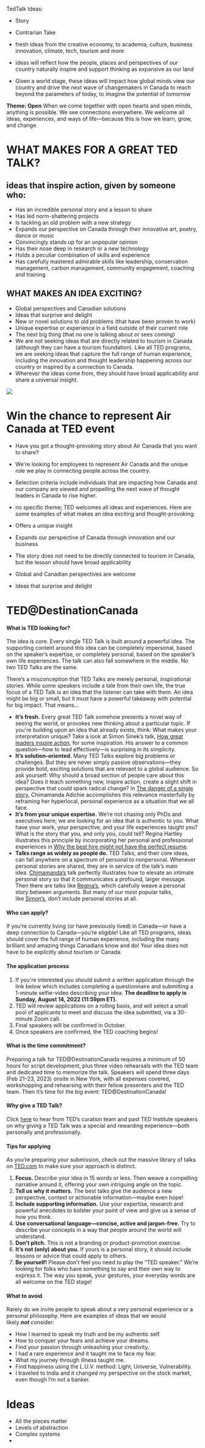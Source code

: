 TedTalk Ideas:
- Story
- Contrarian Take

- fresh ideas from the creative economy, to academia, culture, business innovation, climate, tech, tourism and more
- ideas will reflect how the people, places and perspectives of our country naturally inspire and support thinking as expansive as our land
- Given a world stage, these ideas will impact how global minds view our country and drive the next wave of changemakers in Canada to reach beyond the parameters of today, to imagine the potential of tomorrow



**Theme: Open**
When we come together with open hearts and open minds, anything is possible. We see connections everywhere. We welcome all ideas, experiences, and ways of life—because this is how we learn, grow, and change.


# WHAT MAKES FOR A GREAT TED TALK?
## ideas that inspire action, given by someone who: 
-   Has an incredible personal story and a lesson to share
-   Has led norm-shattering projects 
-   Is tackling an old problem with a new strategy
-   Expands our perspective on Canada through their innovative art, poetry, dance or music
-   Convincingly stands up for an unpopular opinion
-   Has their nose deep in research or a new technology 
-   Holds a peculiar combination of skills and experience
-   Has carefully mastered admirable skills like leadership, conservation management, carbon management, community engagement, coaching and training

## WHAT MAKES AN IDEA EXCITING? 
-   Global perspectives and Canadian solutions
-   Ideas that surprise and delight
-   New or novel solutions to old problems (that have been proven to work)
-   Unique expertise or experience in a field outside of their current role
-   The next big thing (that no one is talking about or sees coming)
-   We are not seeking ideas that are directly related to tourism in Canada (although they can have a tourism foundation). Like all TED programs, we are seeking ideas that capture the full range of human experience, including the innovation and thought leadership happening across our country or inspired by a connection to Canada.
-   Wherever the ideas come from, they should have broad applicability and share a universal insight.

![](cid:69278874*image004.jpg@01D8A289.23E63BA0)

# **Win the chance to represent Air Canada at TED event**

- Have you got a thought-provoking story about Air Canada that you want to share?
- We're looking for employees to represent Air Canada and the unique role we play in connecting people across the country. 
- Selection criteria include individuals that are impacting how Canada and our company are viewed and propelling the next wave of thought leaders in Canada to rise higher.

- no specific theme; TED welcomes all ideas and experiences. Here are some examples of what makes an idea exciting and thought-provoking:  
-   Offers a unique insight
-   Expands our perspective of Canada through innovation and our business
-   The story does not need to be directly connected to tourism in Canada, but the lesson should have broad applicability
-   Global and Canadian perspectives are welcome
-   Ideas that surprise and delight

# TED@DestinationCanada

#### What is TED looking for?

The idea is core. Every single TED Talk is built around a powerful idea. The supporting content around this idea can be completely impersonal, based on the speaker’s expertise, or completely personal, based on the speaker’s own life experiences. The talk can also fall somewhere in the middle. No two TED Talks are the same.

There’s a misconception that TED Talks are merely personal, inspirational stories. While some speakers include a tale from their own life, the true focus of a TED Talk is an idea that the listener can take with them. An idea might be big or small, but it must have a powerful takeaway with potential for big impact. That means…

-   **It’s fresh.** Every great TED Talk somehow presents a novel way of seeing the world, or provokes new thinking about a particular topic. If you're building upon an idea that already exists, think: What makes your interpretation unique? Take a look at Simon Sinek’s talk, [How great leaders inspire action](https://www.ted.com/talks/simon_sinek_how_great_leaders_inspire_action), for some inspiration. His answer to a common question—how to lead effectively—is surprising in its simplicity.
-   **It’s solution-oriented.** Many TED Talks explore big problems or challenges. But they are never simply passive observations—they provide bold, exciting solutions that are relevant to a global audience. So ask yourself: Why should a broad section of people care about this idea? Does it teach something new, inspire action, create a slight shift in perspective that could spark radical change? In [The danger of a single story](https://www.ted.com/talks/chimamanda_ngozi_adichie_the_danger_of_a_single_story), Chimamanda Adichie accomplishes this relevance masterfully by reframing her hyperlocal, personal experience as a situation that we all face.
-   **It’s from your unique expertise.** We’re not chasing only PhDs and executives here; we are looking for an idea that is authentic to you. What have your work, your perspective, and your life experiences taught you? What is the story that you, and only you, could tell? Regina Hartley illustrates this principle by incorporating her personal and professional experiences in [Why the best hire might not have the perfect resume](https://www.ted.com/talks/regina_hartley_why_the_best_hire_might_not_have_the_perfect_resume).
-   **Talks range as widely as people do.** TED Talks, and their core ideas, can fall anywhere on a spectrum of personal to nonpersonal. Whenever personal stories are shared, they are in service of the talk’s main idea. [Chimamanda’s](https://www.ted.com/talks/chimamanda_ngozi_adichie_the_danger_of_a_single_story) talk perfectly illustrates how to elevate an intimate personal story so that it communicates a profound, larger message. Then there are talks like [Regina’s](https://www.ted.com/talks/regina_hartley_why_the_best_hire_might_not_have_the_perfect_resume), which carefully weave a personal story between arguments. But many of our most popular talks, like [Simon’s](https://www.ted.com/talks/simon_sinek_how_great_leaders_inspire_action), don’t include personal stories at all.

#### Who can apply?

If you’re currently living (or have previously lived) in Canada—or have a deep connection to Canada—you’re eligible! Like all TED programs, ideas should cover the full range of human experience, including the many brilliant and amazing things Canadians know and do! Your idea does not have to be explicitly about tourism or Canada.

#### The application process

1.  If you're interested you should submit a written application through the link below which includes completing a questionnaire and submitting a 1-minute selfie-video describing your idea. **The deadline to apply is Sunday, August 14, 2022 (11:59pm ET).**
2.  TED will review applications on a rolling basis, and will select a small pool of applicants to meet and discuss the idea submitted, via a 30-minute Zoom call. 
3.  Final speakers will be confirmed in October. 
4.  Once speakers are confirmed, the TED coaching begins! 

#### What is the time commitment?

Preparing a talk for TED@DestinationCanada requires a minimum of 50 hours for script development, plus three video rehearsals with the TED team and dedicated time to memorize the talk. Speakers will spend three days (Feb 21–23, 2023) onsite in New York, with all expenses covered, workshopping and rehearsing with their fellow presenters and the TED team. Then it’s time for the big event: TED@DestinationCanada!

#### Why give a TED Talk?

Click [here](https://www.youtube.com/watch?v=dXVePozgAq8) to hear from TED’s curation team and past TED Institute speakers on why giving a TED Talk was a special and rewarding experience—both personally and professionally. 

#### Tips for applying

As you’re preparing your submission, check out the massive library of talks on [TED.com](https://www.ted.com/talks) to make sure your approach is distinct.

1.  **Focus.** Describe your idea in 15 words or less. Then weave a compelling narrative around it, offering your own intriguing angle on the topic.
2.  **Tell us why it matters.** The best talks give the audience a new perspective, context or actionable information—maybe even hope!
3.  **Include supporting information.** Use your expertise, research and powerful anecdotes to bolster your point of view and give us a sense of how you think.
4.  **Use conversational language—concise, active and jargon-free.** Try to describe your concepts in a way that people around the world will understand.
5.  **Don’t pitch.** This is not a branding or product-promotion exercise.
6.  **It’s not (only) about you.** If yours is a personal story, it should include lessons or advice that could apply to others. 
7.  **Be yourself!** Please don’t feel you need to play the “TED speaker.” We’re looking for folks who have something to say and their own way to express it. The way you speak, your gestures, your everyday words are all welcome on the TED stage!

#### What to avoid

Rarely do we invite people to speak about a very personal experience or a personal philosophy. Here are examples of ideas that we would likely _**not**_ consider:

-   How I learned to speak my truth and be my authentic self.
-   How to conquer your fears and achieve your dreams.
-   Find your passion through unleashing your creativity.
-   I had a rare experience and it taught me to face my fear.
-   What my journey through illness taught me.
-   Find happiness using the L.U.V. method: Light, Universe, Vulnerability.
-   I traveled to India and it changed my perspective on the stock market, even though I’m not a banker.


# Ideas
- All the pieces matter
- Levels of abstraction
- Complex systems
- 